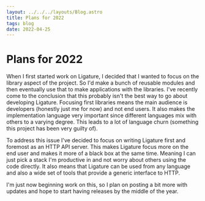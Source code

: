 ```yaml
---
layout: ../../../layouts/Blog.astro
title: Plans for 2022
tags: blog
date: 2022-04-25
---
```


# Plans for 2022

When I first started work on Ligature, I decided that I wanted to focus on the library aspect of the project.
So I'd make a bunch of reusable modules and then eventually use that to make applications with the libraries.
I've recently come to the conclusion that this probably isn't the best way to go about developing Ligature.
Focusing first libraries means the main audience is developers (honestly just me for now) and not end users.
It also makes the implementation language very important since different languages mix with others to a varying degree.
This leads to a lot of language churn (something this project has been very guilty of).

To address this issue I've decided to focus on writing Ligature first and foremost as an HTTP API server.
This makes Ligature focus more on the end user and makes it more of a black box at the same time.
Meaning I can just pick a stack I'm productive in and not worry about others using the code directly.
It also means that Ligature can be used from any language and also a wide set of tools that provide a generic interface to HTTP.

I'm just now beginning work on this, so I plan on posting a bit more with updates and hope to start having releases by the middle of the year.

